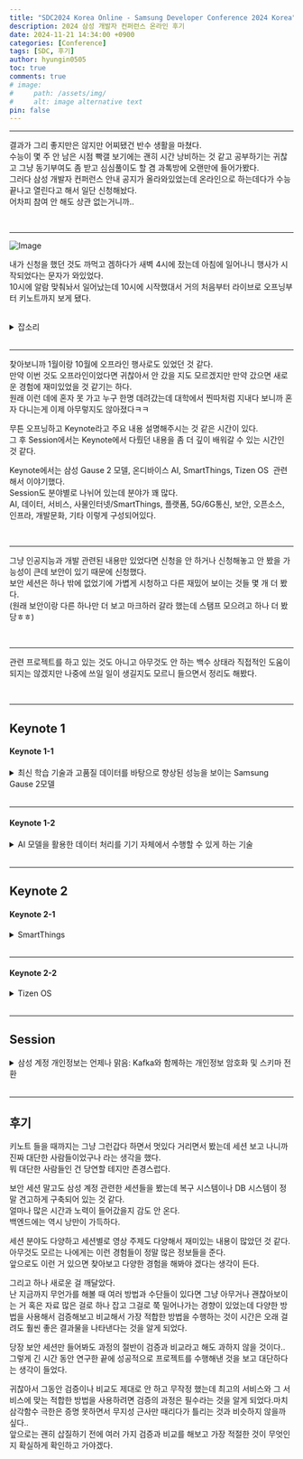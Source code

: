 ```yaml
---
title: "SDC2024 Korea Online - Samsung Developer Conference 2024 Korea"
description: 2024 삼성 개발자 컨퍼런스 온라인 후기
date: 2024-11-21 14:34:00 +0900
categories: [Conference]
tags: [SDC, 후기]
author: hyungin0505
toc: true
comments: true
# image:
#     path: /assets/img/
#     alt: image alternative text
pin: false
---
```


---

결과가 그리 좋지만은 않지만 어찌됐건 반수 생활을 마쳤다.  
수능이 몇 주 안 남은 시점 빡갤 보기에는 괜히 시간 낭비하는 것 같고 공부하기는 귀찮고 그냥 동기부여도 좀 받고 심심풀이도 할 겸 과톡방에 오랜만에 들어가봤다.  
그러다 삼성 개발자 컨퍼런스 안내 공지가 올라와있었는데 온라인으로 하는데다가 수능 끝나고 열린다고 해서 일단 신청해놨다.  
어차피 참여 안 해도 상관 없는거니까..  

<br>

---

![Image](https://blog.kakaocdn.net/dna/dWLqhT/btsKQPe0k0p/AAAAAAAAAAAAAAAAAAAAAHqa6NW3MvS-rSBYDBdo-ehz-upEGgwAihLPfrUAsnYo/img.jpg?credential=yqXZFxpELC7KVnFOS48ylbz2pIh7yKj8&expires=1751295599&allow_ip=&allow_referer=&signature=caXsqf0Ff365Sr74K07KisX5n6k%3D)

내가 신청을 했던 것도 까먹고 겜하다가 새벽 4시에 잤는데 아침에 일어나니 행사가 시작되었다는 문자가 와있었다.  
10시에 알람 맞춰놔서 일어났는데 10시에 시작했대서 거의 처음부터 라이브로 오프닝부터 키노트까지 보게 됐다.  

<br>

<details markdown="1">
<summary>잡소리</summary>

개발 경험도 없고 학교에서 배운 것도 없는 일개 신입생 나부랭이이자 다시 새내기를 시작하게 생긴 무지한 나였기 때문에 그냥 이쪽 업계 생태계가 어떻고 어떤 식으로 돌아가는지 감이라도 잡을 겸 그냥 봤다.  

얕은 잡지식들은 많아서 깊은 원리까지는 알지 못하지만 키워드들에 있어서 이해하는데 어려움은 딱히 없었다.  

그냥 부사장 님들 나오셔서 신기술 얘기하고 막 하는데 멋있어 보였다.  
최신 기술들 바로바로 익히고 활용하고 하는거 보면 직원들도 엄청 열심히 일하나보다 싶다.  
반수 망해서 우울한 시점 약간의 동기부여가 되는거 같기도 하고 모르겠다..  
</details>

<br>

---

찾아보니까 1월이랑 10월에 오프라인 행사로도 있었던 것 같다.  
만약 이번 것도 오프라인이었다면 귀찮아서 안 갔을 지도 모르겠지만 만약 갔으면 새로운 경험에 재미있었을 것 같기는 하다.  
원래 이런 데에 혼자 못 가고 누구 한명 데려갔는데 대학에서 찐따처럼 지내다 보니까 혼자 다니는게 이제 아무렇지도 않아졌다ㅋㅋ  

무튼 오프닝하고 Keynote라고 주요 내용 설명해주시는 것 같은 시간이 있다.  
그 후 Session에서는 Keynote에서 다뤘던 내용을 좀 더 깊이 배워갈 수 있는 시간인 것 같다.  

Keynote에서는 삼성 Gause 2 모델, 온디바이스 AI, SmartThings, Tizen OS  관련해서 이야기했다.  
Session도 분야별로 나뉘어 있는데 분야가 꽤 많다.  
AI, 데이터, 서비스, 사물인터넷/SmartThings, 플랫폼, 5G/6G통신, 보안, 오픈소스, 인프라, 개발문화, 기타 이렇게 구성되어있다.  

<br>

---

그냥 인공지능과 개발 관련된 내용만 있었다면 신청을 안 하거나 신청해놓고 안 봤을 가능성이 큰데 보안이 있기 때문에 신청했다.  
보안 세션은 하나 밖에 없었기에 가볍게 시청하고 다른 재밌어 보이는 것들 몇 개 더 봤다.  
(원래 보안이랑 다른 하나만 더 보고 마크하러 갈라 했는데 스탬프 모으려고 하나 더 봤당ㅎㅎ)  

<br>

---

관련 프로젝트를 하고 있는 것도 아니고 아무것도 안 하는 백수 상태라 직접적인 도움이 되지는 않겠지만 나중에 쓰일 일이 생길지도 모르니 들으면서 정리도 해봤다.  

<br>

---

## Keynote 1
#### Keynote 1-1
<details markdown="1">
<summary>최신 학습 기술과 고품질 데이터를 바탕으로 향상된 성능을 보이는 Samsung Gause 2모델</summary>

<br>

**용도별 모델**
- Compact
    - 다양한 제품 탑재 가능한 온디바이스 소형 모델
    - 디바이스별 다양한 Usecase에서 최적의 성능을 발휘하기 위한 여러 모델 확보
- Balanced
    - 효율성과 안정성을 중시하는 모델
    - 다양한 작업에서 균형 잡힌 성능
- Supreme
    - 최적의 성능을 목표
    - 규모 대비 학습 효율성 높임
다국어 및 여러 프로그래밍 언어 통합적 지원  

이미지 이해 가능한 멀티모덜 언어 모델  

<br>

---

**분야별 성능 비교 (영어/한국어/다국어/코딩)**
- Compact
    - 제한된 컴퓨팅 환경에서 효율적으로 작동하도록 설계
    - 유사한 파라미터 수를 가진 타사 모델에 비해 더 우수한 성능
    - 속도 및 서비스에 따라 특화 지원이 가능하도록 온디바이스 활용에 최적화된 설계 채택
- Balanced
    - Gause 1 언어 모델 대비 파라미터 수는 절반
    - 고품질 학습 데이터 확보와 향상된 학습 기술 도입으로 우수한 성능
    - 언어와 코드 모두 다루는 단일 모델
    - 동시 처리 가능한 추론량 타사 모델 1.5배
- Supreme
    - 동시 처리 가능한 추론량 타사 모델 3배 (Balanced의 2배)

<br>

---

**최신 학습 기술**
- Mixture of Experts (MoE)
    - 대규모 신경망에서 특정 입력에 적합한 서브 네트워크 전문가를 동적으로 선택해 활성화
    - 전문가 수를 늘리면서 용이한 확장 가능성
    - 학습 및 추론 시 필요한 계산량을 줄여 성능과 효율성 확보
    - 일반 모델보다 복잡한 학습 과정
- Custom Tokenizer
    - 유스케이스에 맞춰 지원할 다국어와 사내 개발자들이 사용하는 프로그래밍 언어에 최적화된 토크나이저를 자체 제작
    - Vocabulary 크기는 줄이면서 토큰당 표현 가능한 글자 수 개선
    - 외부 토크나이저에 비해 우수한 효율
- Theoretical Research
    - 네트워크 구조의 깊이로 인한 학습 불안정 문제
    - 네트워크 초기화, 스케일링, 정규화 등 다양한 이론적 접근 탐구
    - ICML 등 주요 학회에서 발표된 연구 등으로 안정적인 학습
대량의 고품질 데이터 확보 및 고성능 GPU 데이터 센터의 구축 및 효율적 운영 중요  
PHAROS 플랫폼 자체 구축  
SPACE AI 학습 플랫폼 자체 개발 및 운영  

<br>

---

**용레**  
- code.i
    - 자연어로 코드 생성 후 실행 가능한 개발자 지원 도구
    - 문맥 기반 적절한 코드 예측하여 추천
    - 사내 코드와 개발 문서 등 추가적인 데이터 학습을 통해 다양한 제품 및 서비스 개발에 활용성 극대화
- Gause Portal
    - 사무 업무 도구
    - 사내 지식에 대한 질의 응답 및 시스템 호출 기능 탑재된 어시스턴트 공개 예정
- Browser Assistant
    - 웹문서 요약, 번역, 질의 응답, 이미지 이해, Youtube Script 요약 등의 기능 탑재한 확장 프로그램
    - 사내 생산성 향상 가능
- Call Center
    - 상담 업무 효율화를 위한 전화 상담 요약 기술

</details>

<br>

---
#### Keynote 1-2
<details markdown="1">
<summary>AI 모델을 활용한 데이터 처리를 기기 자체에서 수행할 수 있게 하는 기술</summary>

<br>

**On-device AI**
- 클라우드
    - AI강력한 하드웨어에 기반한 연산 능력복잡한 작업 수행에 유리
    - 강력한 하드웨어에 기반한 연산 능력
    - 복잡한 작업 수행에 유리
- 온디바이스 AI
    - 연결이 제한된 환경에서 작동
    - 실시간 분석 및 반응이 보장되는 응답성
    - 개인정보 보호
    - 모델 성능 최적화가 주요 과제

<br>

---

**온디바이스 AI의 주목**
- 생성형 인공지능 등장 이후 가볍고 효율적인 인공지능 개발에 초점
- 개인정보 인식 향상과 중요성 증가 중
- 데이터를 외부가 아닌 내부에서 처리
- 클라우드 및 네트워크 의존성을 줄여 빠른 반응
- 오프라인에서 엣지 컴퓨팅 기술 활용
- 인공지능 칩셋 등 하드웨어 발전 및 혁신적인 기술 발전 등으로 낮은 전력으로 모델 구동 가능

<br>

---

**고성능 모델을 효율적으로 실행시키기 위한 기술**

- 모델 크기 줄이기 / 모델 속도 높이기
    - Distilation
        - 고정된 큰 선생 모델에서 더 작은 학생 모델로 효율적 학습
        - 동일한 데이터에 대해 유사한 성능을 갖도록 학생 모델이 선생 모델을 모방하는 방법 자체를 학습
    - Quantization
        - 성능을 유지하면서 모델 표현하는 Weight와 Activation 표현 방식을 줄여서 메모리 사용량 자체를 줄이는 기술
        - 훈련 후에 양자화하는 기술
        - 열화를 미리 인식하여 학습
    - Speculative Decoding
        - 작은 드래프트 모델로 다수의 토큰들을 빠르게 생성 후 큰 원본 모델로 한꺼번에 검증
    - Heterogeneous Computing
        - 다양한 모델 연산별로 GPU, CPU 또는 NPU에 알맞은 컴퓨팅 프로세스를 활용하여 연산 속도 향상
        - 최적의 하드웨어를 선택해 활용
- 온디바이스 프레임워크와 효율적인 파이프라인 구성이 중요

</details>

<br>

---

## Keynote 2
#### Keynote 2-1

<details markdown="1">
<summary>SmartThings</summary>

<br>

**SmartThings**
- Home Insight
    - 기기 사용 패턴, 계절 등 스마트폰의 모든 데이터 분석
    - 단순 데이터 분석 뿐 아니라 상황 및 환경에 따라 맞춤형 제안 제공
- Convenient Remote Control / 3D Map View
    - 다양한 가구와 제품 등을 원격으로 조종
    - 애완 동물 표시
- Family Care
    - 가족 일상 활동 감지
    - 복약 알림 등으로 생활 패턴 기록 및 분석
Galaxy Tab S10을 홈 대시보드로 활용 가능  
Galaxy Book5를 통해 조명, CCTV, 가전 제품 제어 가능  
도어락과 연동하여 방문자 확인 및 키카드 사용 가능  

<br>

---

**SmartThings Pro**
- DashBoard
    - 비효율적 운영 요소 파악
    - 공간 관리자가 에너지 사용량을 측정 및 예측
B2B 고객들의 효율적인 운용  
ISO27001 획득하여 보안 관리 능력 입증  

<br>

---
**Matter**
SmartThings는 Matter 표준을 가장 빠르게 도입하고 지원해오고 있는 플랫폼  
Matter Bridge 지원을 통해 IKEA의 스마트홈 기기를 등록 후 사용 가능  

</details>

<br>

---
#### Keynote 2-2
<details markdown="1">
<summary>Tizen OS</summary>

<br>

- RISC-V 기반 Tizen 플랫폼 상에서 브라우저를 포함한 대부분의 앱 동작 가능
- .NET Runtime 프로젝트에서 Advanced Compiler 기능을 포함해 다양한 부분에서 Leading Contributer로 활동
- 7인치 디스플레이 장착 신규 비스포트 AI 가전제품에 그래픽 엔진으로 적용
- SmartThings Map View 출시에 큰 역할
- Flutter-Tizen 지속적 업데이트로 생태계 확장
- Samsung TV에 NPU 칩으로 구동되는 고도화된 온디바이스 AI 제공
- 파이프라인 단위로 개발 후 배포 가능하도록 Tizen Machine Learning API 제공
- AI 모델 패키지의 독립적 배포, 업데이트, 버전 관리 가능한 API 도입
- Vision 및 Language AI SDK와 다양한 도구 제공
- 맞춤형 생성 AI 서비스로 쿼리에 대해 더 정확하고 상황에 맞는 응답이 가능하도록 하는 기술 Retrieval Augmented Generation
- 사용자 관련 정보 저장하는 오픈소스 Vector-Database 활용하는 API 제공 예정

<br>

---

**용례**
- 플립보드 등에서 사용자 손글씨를 예측하고 분석하는 과정에 AI 모델 사용
- Tizen UI 프레임워크는 LLM을 사용해 감정을 표현하는 2D및 3D 아바타 제공
- Tizen OS 기반 디바이스와 Galaxy 디바이스들 간 온디바이스 AI 연결 기술 개발 중
- 라이브 번역 제공 기술 개발 가능
- 스마트폰, 노트북, TV 등 다양한 기기를 연결한 멀티 컨트롤 구현

<br>

---

Samsung Experience Service  
주요 삼성 서비스에 대한 주기적 업데이트  
삼성 티비 Chromium 웹 엔진 업데이트 매년 두 번 제공  

병렬 처리를 통해 TV 사용자에게 더 빠른 반응 시간  
입력 이벤트 핸들링 50% 이상 개선  
삼성 TV 빅스비에 사용되는 경량 웹엔진이 사용하는 컴퓨팅 자원 절반으로 절약하여 최적화  

Tizen 개발자 도구의 지속적인 개선  
업계 최초로 Native C, C++, .NET 메모리 사용량과 사용자 이벤트를 동시에 모니터링할 수 있는 Extension을 VSC에 추가  

</details>

<br>

---
## Session
<details markdown="1">
<summary>삼성 계정 개인정보는 언제나 맑음: Kafka와 함께하는 개인정보 암호화 및 스키마 전환</summary>

**Samsung Account**
- 유럽, 미주, 아시아, 중국 4개의 거점 서버를 두고 70여 개의 마이크로서비스로 구성
- 초당 총 270만 이상의 트래픽, 초당 총 20만 이상의 DB Transaction 발생
- AWC VPC 활용하여 외부 접근 제한 / Warp를 이용해 외부 공격 대응
- 서버 간 통신시 IP Allow List와 인증 기반 암호화 로직으로 보호
- DB는 독립된 공간인 프라이빗 서브넷에 격리되어 운영
- 시큐리티 그룹 설정과 룰베이스 기반 접근 제어
- KMS 암호화 키를 이용해 디비 전체 암호화 / 사용자의 계정을 3중 4중으로 보호
- 데이터가 탈취되어도 안전하도록 데이터들을 column 단위 암호화
- 자체 개발 D-KMS 암/복호화 솔루션 사용

<br>

---

**암호화 설계**
- 제약 사항
    - 서비스 무중단으로 암호화 및 마이그레이션
        - 전세계 24시간 무중단 운영 중
        - 운영 중인 DB 작업 시 I/O 부하 발생 및 문제 시 복구가 어려워 복제 DB를 생성
        - 별도의 암호화 DB 사용 서비스 배포 및 트래픽 전환
        - 기존 운영 서비스에 영향이 전혀 없도록 진행
    - 빠른 성능의 대용량 마이그레이션 및 실시간 암호화
        - 각 Region 별로 150억 개 이상의 데이터 및 실시간으로 끊임없이 들어오는 사용자 데이터
        - 암호화 대상 데이터는 미주 지역에만 150억, 총 500억 이상 저장됨
        - 고성능 분산 이벤트 스트리밍 플랫폼 Kafka를 이용해 파이프라인 구축
    - 스키마 변경이 포함된 데이터 마이그레이션
        - 암호화 대상 데이터를 키로 사용할 경우 암호화 이후 키로 활용할 수 없음
        - 암호화 대상 데이터를 단방향/양방향 암호화를 거쳐 2개로 나누어 저장
        - 암호화와 동시에 DB 스키마 수정
    - 문제 발생 시 빠르게 복구 가능한 롤백
        - 암호화 DB에서 운영 DB 역방향 파이프라인 구축 (실시간 동기화)
        - 롤백 플랜에서 가장 중요한 것은 데이터의 정합성
- 구현
    - Source Connector: Debezium connector
        - CDC 기반 데이터 동기화 및 Snapshot
    - Sink Connector: Debezium JDBC sink connector
        - Debezium에서 발생하는 kafka 메세지를 읽어 DB 업데이트
    - 전환용 Internal DNS Layer 추가 및 Weight 조절하여 대규모 서비스 트래픽 전환
- 난점
    - 대용량 데이터 마이그레이션 시 성능 개선
        - Source Connector 성능 개선
            - Batch 옵션
                - 여러번 데이터를 전송시 고정 네트워크에 오버헤드 발생
                - 처리량 늘리려면 Batch 이용
                - linger.ms 설정값 올려 batch 처리 활성화, 처리량 향상
            - 압축 옵션
                - 메세지가 작고 네트워크 대역폭이 넉넉한 경우 lz4 사용
            - Debizium 병렬 처리
                - 원천적으로 불가능
                - 서로 다른 테이블을 취급하는 여러 개의 Debizium으로 물리적인 병렬 처리
            - Sink Connector 성능 개선
                - 병렬 처리 및 Batch
                    - Message Partition 개수 늘리고 그에 맞게 connection task 할당
                    - Builk Insert를 위한 Batch 옵션 활성화
                - DB 쓰기 성능 개선
                    - Synchronous..commit 옵션 끄기
                    - Unique index / index 제거
    - 기술적 문제
        - Kafka 순서 보장
            - Kafka message는 여러 파티션에 나뉘어 병렬 처리
            - 순서 보장 필요 시 같은 파티션으로 할당 (기준은 키)
        - 양방향 동기화 시 데이터의 무한 루프
            - Source Connector: 조건에 맞을 때만 message 발행
            - Sink Connector:DB에 Write할 때 Update Time을 비교하도록 설정
        - 암호화 파이프라인 실시간 무결성 검증
- 운영 배포 준비
    - Run Book을 이용해 협업 및 여러 번의 리허설
    - 단 한번의 실수 없이 성공
- 결과준비
    - 준비 8개월
    - 암호화 및 마이그레이션에 37시간
    - 암호화 DB 사용 서비스 준비 및 트래픽 전환 1시간 소요
    - 암호화 전/후 성능 차이 없음

**"연동 서비스들이 눈치 채지 못하였다면 그것은 우리에겐 성공적"**

</details>

<br>

---
## 후기
키노트 들을 때까지는 그냥 그런갑다 하면서 멋있다 거리면서 봤는데 세션 보고 나니까 진짜 대단한 사람들이었구나 라는 생각을 했다.  
뭐 대단한 사람들인 건 당연할 테지만 존경스럽다.  

보안 세션 말고도 삼성 계정 관련한 세션들을 봤는데 복구 시스템이나 DB 시스템이 정말 견고하게 구축되어 있는 것 같다.  
얼마나 많은 시간과 노력이 들어갔을지 감도 안 온다.  
백엔드에는 역시 낭만이 가득하다.  

세션 분야도 다양하고 세션별로 영상 주제도 다양해서 재미있는 내용이 많았던 것 같다.  
아무것도 모르는 나에게는 이런 경험들이 정말 많은 정보들을 준다.  
앞으로도 이런 거 있으면 찾아보고 다양한 경험을 해봐야 겠다는 생각이 든다.  

그리고 하나 새로운 걸 깨달았다.  
난 지금까지 무언가를 해볼 때 여러 방법과 수단들이 있다면 그냥 아무거나 괜찮아보이는 거 혹은 자료 많은 걸로 하나 잡고 그걸로 쭉 밀어나가는 경향이 있었는데 다양한 방법을 사용해서 검증해보고 비교해서 가장 적합한 방법을 수행하는 것이 시간은 오래 걸려도 훨씬 좋은 결과물을 나타낸다는 것을 알게 되었다.  

당장 보안 세션만 들어봐도 과정의 절반이 검증과 비교라고 해도 과하지 않을 것이다..  
그렇게 긴 시간 동안 연구한 끝에 성공적으로 프로젝트를 수행해낸 것을 보고 대단하다는 생각이 들었다.  

귀찮아서 그동안 검증이나 비교도 제대로 안 하고 무작정 했는데 최고의 서비스와 그 서비스에 맞는 적합한 방법을 사용하려면 검증의 과정은 필수라는 것을 알게 되었다.마치 삼각함수 극한은 증명 못하면서 무지성 근사만 때리다가 틀리는 것과 비슷하지 않을까 싶다..  
앞으로는 괜히 삽질하기 전에 여러 가지 검증과 비교를 해보고 가장 적절한 것이 무엇인지 확실하게 확인하고 가야겠다.  
